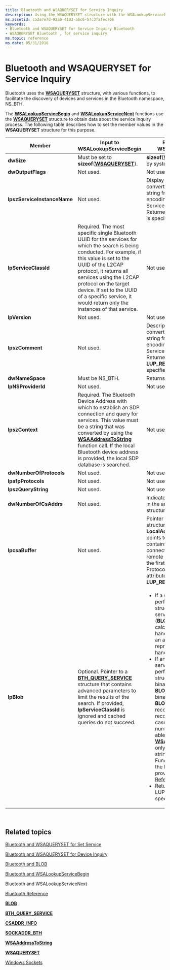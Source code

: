 ```yaml
---
title: Bluetooth and WSAQUERYSET for Service Inquiry
description: Using the WSAQUERYSET structure with the WSALookupServiceBegin and WSALookupServiceNext functions to get information about the service inquiry process.
ms.assetid: c52a7e7d-92ab-4103-a6c6-57c3fafec706
keywords:
- Bluetooth and WSAQUERYSET for Service Inquiry Bluetooth
- WSAQUERYSET Bluetooth , for service inquiry
ms.topic: reference
ms.date: 05/31/2018
---
```


# Bluetooth and WSAQUERYSET for Service Inquiry

Bluetooth uses the [**WSAQUERYSET**](/windows/desktop/api/winsock2/ns-winsock2-wsaquerysetw) structure, with various functions, to facilitate the discovery of devices and services in the Bluetooth namespace, NS\_BTH.

The [**WSALookupServiceBegin**](/windows/desktop/api/winsock2/nf-winsock2-wsalookupservicebegina) and [**WSALookupServiceNext**](/windows/desktop/api/winsock2/nf-winsock2-wsalookupservicenexta) functions use the [**WSAQUERYSET**](/windows/desktop/api/winsock2/ns-winsock2-wsaquerysetw) structure to obtain data about the service inquiry process. The following table describes how to set the member values in the **WSAQUERYSET** structure for this purpose.




| Member | Input to WSALookupServiceBegin | Returned value from WSALookupServiceNext | 
|--------|--------------------------------|------------------------------------------|
| <strong>dwSize</strong> | Must be set to <strong>sizeof</strong>(<a href="/windows/desktop/api/winsock2/ns-winsock2-wsaquerysetw"><strong>WSAQUERYSET</strong></a>). | <strong>sizeof</strong>(<a href="/windows/desktop/api/winsock2/ns-winsock2-wsaquerysetw"><strong>WSAQUERYSET</strong></a>) returned by system. | 
| <strong>dwOutputFlags</strong> | Not used. | Not used. | 
| <strong>lpszServiceInstanceName</strong> | Not used. | Display name of the service, converted as a UTF-8 encoded string from the default language encoding of the Bluetooth ServiceName SDP attribute. Returned if LUP_RETURN_NAME is specified. | 
| <strong>lpServiceClassId</strong> | Required. The most specific single Bluetooth UUID for the services for which the search is being conducted. For example, if this value is set to the UUID of the L2CAP protocol, it returns all services using the L2CAP protocol on the target device. If set to the UUID of a specific service, it would return only the instances of that service. | Not used. | 
| <strong>lpVersion</strong> | Not used. | Not used. | 
| <strong>lpszComment</strong> | Not used. | Description of the service, converted as a UTF-8 encoded string from the default language encoding of the Bluetooth ServiceDescription SDP attribute. Returned if <strong>LUP_RETURN_COMMENT</strong> is specified. | 
| <strong>dwNameSpace</strong> | Must be NS_BTH. | Returns NS_BTH. | 
| <strong>lpNSProviderId</strong> | Not used. | Not used. | 
| <strong>lpszContext</strong> | Required. The Bluetooth Device Address with which to establish an SDP connection and query for services. This value must be a string that was converted by using the <a href="/windows/desktop/api/winsock2/nf-winsock2-wsaaddresstostringa"><strong>WSAAddressToString</strong></a> function call. If the local Bluetooth device address is provided, the local SDP database is searched. | Not used. | 
| <strong>dwNumberOfProtocols</strong> | Not used. | Not used. | 
| <strong>lpafpProtocols</strong> | Not used. | Not used. | 
| <strong>lpszQueryString</strong> | Not used. | Not used. | 
| <strong>dwNumberOfCsAddrs</strong> | Not used. | Indicates the number of elements in the array of <a href="/windows/desktop/api/nspapi/ns-nspapi-csaddr_info"><strong>CSADDR_INFO</strong></a> structures. | 
| <strong>lpcsaBuffer</strong> | Not used. | Pointer to a <a href="/windows/desktop/api/nspapi/ns-nspapi-csaddr_info"><strong>CSADDR_INFO</strong></a> structure whose <strong>LocalAddr.lpSockaddr</strong> member points to a <a href="/windows/desktop/api/Ws2bth/ns-ws2bth-sockaddr_bth"><strong>SOCKADDR_BTH</strong></a> that contains the complete connectable address of the remote service, converted from the first entry of the Bluetooth ProtocolDescriptorList SDP attribute. Returned if <strong>LUP_RETURN_ADDR</strong> is specified. | 
| <strong>lpBlob</strong> | Optional. Pointer to a <a href="/windows/desktop/api/Ws2bth/ns-ws2bth-bth_query_service"><strong>BTH_QUERY_SERVICE</strong></a> structure that contains advanced parameters to limit the results of the search. If provided, <strong>lpServiceClassId</strong> is ignored and cached queries do not succeed. | <ul><li>If a service search is performed: Pointer to a <a href="/windows/desktop/api/nspapi/ns-nspapi-blob"><strong>BLOB</strong></a> structure that returns the service handles. (<strong>BLOB.cbSize</strong>)/<strong>sizeof</strong>(ULONG) calculates the number of handles. <strong>BLOB.pBlobData</strong> is an array of ULONG values representing the service handles.</li><li>If an attribute or serviceAttribute search is performed: Pointer to a <a href="/windows/desktop/api/nspapi/ns-nspapi-blob"><strong>BLOB</strong></a> structure that returns the binary SDP record. <strong>BLOB.cbSize</strong> is the size of the binary SDP record. <strong>BLOB.pBlobData</strong> points to the record itself. The binary SDP record is necessary in many cases because only a limited number of SDP attributes are able to be converted to the <a href="/windows/desktop/api/winsock2/ns-winsock2-wsaquerysetw"><strong>WSAQUERYSET</strong></a> structure, and only default encoded UTF-8 strings are converted. Functions to assist in parsing the binary SDP record are provided in the <a href="bluetooth-reference.md">Bluetooth Reference</a> section.</li><li>Returned if LUP_RETURN_BLOB is specified.</li></ul> | 




 

## Related topics

<dl> <dt>

[Bluetooth and WSAQUERYSET for Set Service](bluetooth-and-wsaqueryset-for-set-service.md)
</dt> <dt>

[Bluetooth and WSAQUERYSET for Device Inquiry](bluetooth-and-wsaqueryset-for-device-inquiry.md)
</dt> <dt>

[Bluetooth and BLOB](bluetooth-and-blob.md)
</dt> <dt>

[Bluetooth and WSALookupServiceBegin](bluetooth-and-wsasetservice.md)
</dt> <dt>

Bluetooth and WSALookupServiceNext
</dt> <dt>

[Bluetooth Reference](bluetooth-reference.md)
</dt> <dt>

[**BLOB**](/windows/desktop/api/nspapi/ns-nspapi-blob)
</dt> <dt>

[**BTH\_QUERY\_SERVICE**](/windows/desktop/api/Ws2bth/ns-ws2bth-bth_query_service)
</dt> <dt>

[**CSADDR\_INFO**](/windows/desktop/api/nspapi/ns-nspapi-csaddr_info)
</dt> <dt>

[**SOCKADDR\_BTH**](/windows/desktop/api/Ws2bth/ns-ws2bth-sockaddr_bth)
</dt> <dt>

[**WSAAddressToString**](/windows/desktop/api/winsock2/nf-winsock2-wsaaddresstostringa)
</dt> <dt>

[**WSAQUERYSET**](/windows/desktop/api/winsock2/ns-winsock2-wsaquerysetw)
</dt> <dt>

[Windows Sockets](/windows/desktop/WinSock/windows-sockets-start-page-2)
</dt> </dl>

 

 
